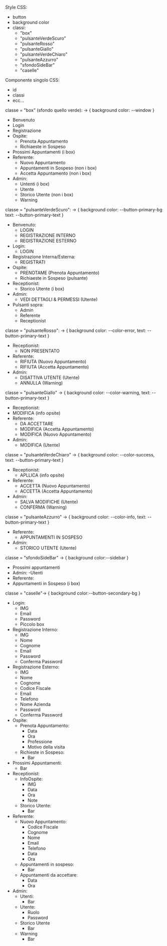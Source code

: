 Style CSS:
- button
- background color
- classi:
    - "box"
    - "pulsanteVerdeScuro"
    - "pulsanteRosso"
    - "pulsanteGiallo"
    - "pulsanteVerdeChiaro"
    - "pulsanteAzzurro"
    - "sfondoSideBar"
    - "caselle"
 
Componente singolo CSS:
- id
- classi
- ecc...


classe = "box" (sfondo quello verde): ->
{
background color: --window
}
- Benvenuto
- Login
- Registrazione
- Ospite: 
  - Prenota Appuntamento 
  - Richiaeste in Sospeso
- Prossimi Appuntamenti (i box)
- Referente: 
  - Nuovo Appuntamento 
  - Appuntamenti in Sospeso (non i box)
  - Accetta Appuntamento (non i box)
- Admin: 
  - Untenti (i box)
  - Utente
  - Storico Utente (non i box)
  - Warning


classe = "pulsanteVerdeScuro": ->
{
background color: --button-primary-bg
text: --button-primary-text
}
- Benvenuto:
  - LOGIN
  - REGISTRAZIONE INTERNO
  - REGISTRAZIONE ESTERNO 
- Login:
  - LOGIN
- Registrazione Interna/Esterna:
  - REGISTRATI 
- Ospite: 
  - PRENOTAME (Prenota Appuntamento)
  - Richiaeste in Sospeso (pulsante)
- Receptionist: 
  - Storico Utente (i box)
- Admin: 
  - VEDI DETTAGLI & PERMESSI (Utente)
- Pulsanti sopra: 
  - Admin
  - Referente 
  - Receptionist


classe = "pulsanteRosso": ->
{
background color: --color-error,
text: --button-primary-text
}
- Receptionist: 
  - NON PRESENTATO
- Referente: 
  - RIFIUTA (Nuovo Appuntamento)
  - RIFIUTA (Accetta Appuntamento)
- Admin: 
  - DISATTIVA UTENTE (Utente)
  - ANNULLA (Warning)


classe = "pulsanteGiallo" ->
{
background color: --color-warning,
text: --button-primary-text
}
- Receptionist:
 - MODIFICA (info opsite)
- Referente:
  - DA ACCETTARE
  - MODIFICA (Accetta Appuntamento)
  - MODIFICA (Nuovo Appuntamento)
- Admin:
  - MODIFICA (Utente)


classe = "pulsanteVerdeChiaro" ->
{
background color: --color-success,
text: --button-primary-text
}
- Receptionist:
  - APLLICA (info opsite)
- Referente:
  - ACCETTA (Nuovo Appuntamento)
  - ACCETTA (Accetta Appuntamento)
- Admin:
  - SALVA MODIFICHE (Utente)
  - CONFERMA (Warning)


classe = "pulsanteAzzurro" ->
{
background color: --color-info,
text: --button-primary-text
}
- Referente:
  - APPUNTAMENTI IN SOSPESO
- Admin:
  - STORICO UTENTE (Utente)


classe = "sfondoSideBar" ->
{
background color:--sidebar
}
- Prossimi appuntamenti
- Admin:
  -Utenti
- Referente:
 - Appuntamenti in Sospeso (i box)


classe = "caselle"->
{
background color:--button-secondary-bg
}
- Login:
  - IMG
  - Email
  - Password
  - Piccolo box
- Registrazione Interno:
  - IMG
  - Nome
  - Cognome
  - Email
  - Password
  - Conferma Password
- Registrazione Esterno:
  - IMG
  - Nome
  - Cognome
  - Codice Fiscale
  - Email
  - Telefono
  - Nome Azienda
  - Password
  - Conferma Password
- Ospite:
  - Prenota Appuntamento:
    - Data
    - Ora
    - Professione
    - Motivo della visita
  - Richieste in Sospeso:
    - Bar
- Prossimi Appuntamenti:
  - Bar
- Receptionist:
  - InfoOspite:
    - IMG
    - Data
    - Ora
    - Note  
  - Storico Utente:
    - Bar
- Referente:
  - Nuovo Appuntamento:
    - Codice Fiscale
    - Cognome
    - Nome
    - Email
    - Telefono
    - Data
    - Ora
  - Appuntamenti in sospeso:
    -  Bar
  - Appuntamenti da accettare:
    - Data
    - Ora
- Admin:
  - Utenti:
    - Bar
  - Utente:
    - Ruolo
    - Password
  - Storico Utente
    - Bar
  - Warning
    - Bar
    


